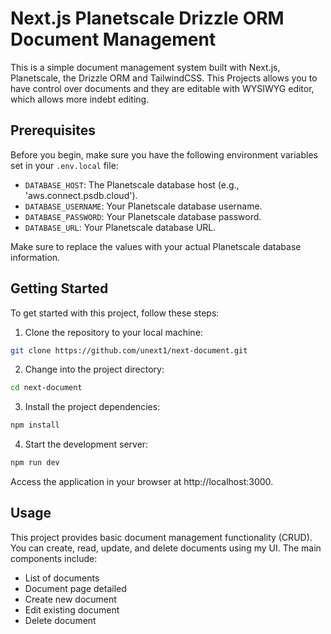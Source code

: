 # Next.js Planetscale Drizzle ORM Document Management

This is a simple document management system built with Next.js, Planetscale, the Drizzle ORM and TailwindCSS. This Projects allows you to have control over documents and they are editable with WYSIWYG editor, which allows more indebt editing.

## Prerequisites

Before you begin, make sure you have the following environment variables set in your `.env.local` file:

- `DATABASE_HOST`: The Planetscale database host (e.g., 'aws.connect.psdb.cloud').
- `DATABASE_USERNAME`: Your Planetscale database username.
- `DATABASE_PASSWORD`: Your Planetscale database password.
- `DATABASE_URL`: Your Planetscale database URL.

Make sure to replace the values with your actual Planetscale database information.

## Getting Started

To get started with this project, follow these steps:

1. Clone the repository to your local machine:

```bash
git clone https://github.com/unext1/next-document.git
```

2. Change into the project directory:

```bash
cd next-document
```

3. Install the project dependencies:

```bash
npm install
```

4. Start the development server:

```bash
npm run dev
```

Access the application in your browser at http://localhost:3000.

## Usage

This project provides basic document management functionality (CRUD). You can create, read, update, and delete documents using my UI. The main components include:

- List of documents
- Document page detailed
- Create new document
- Edit existing document
- Delete document

